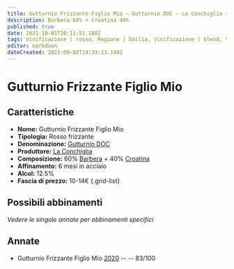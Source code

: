```yaml
---
title: Gutturnio Frizzante Figlio Mio – Gutturnio DOC – La Conchiglia – Emilia (IT) – 10-14€ – 2★
description: Barbera 60% + Croatina 40% 
published: true
date: 2021-10-01T20:11:51.188Z
tags: Vinificazione | rosso, Regione | Emilia, Vinificazione | blend, Vinificazione | frizzante, Valutazioni | 2 stelle, Vitigni | Barbera, Vitigni | Croatina, Prezzi | 10-14€ 
editor: markdown
dateCreated: 2021-09-02T14:33:13.149Z
---
```


# Gutturnio Frizzante Figlio Mio 

## Caratteristiche
- **Nome:** Gutturnio Frizzante Figlio Mio 
- **Tipologia:** Rosso frizzante
- **Denominazione:** [Gutturnio DOC](/denominazioni/Italia/Emilia/DOC-Gutturnio)
- **Produttore:** [La Conchiglia](/produttori/Italia/Emilia/La-Conchiglia) 
- **Composizione:** 60% [Barbera](/vitigni/Italia/bacca-nera/barbera) + 40% [Croatina](/vitigni/Italia/bacca-nera/croatina)
- **Affinamento:** 6 mesi in acciaio 
- **Alcol:** 12.5%
- **Fascia di prezzo:** 10-14€
{.grid-list}

## Possibili abbinamenti
*Vedere le singole annate per abbinamenti specifici*


## Annate
- Gutturnio Frizzante Figlio Mio [2020](/vini/Italia/Emilia/La-Conchiglia/Gutturnio-Frizzante-Figlio-Mio/2020) -- <span class="star-2"></span> -- 83/100
